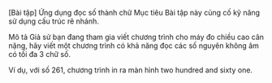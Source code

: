 [Bài tập] Ứng dụng đọc số thành chữ
Mục tiêu
Bài tập này củng cố kỹ năng sử dụng cấu trúc rẽ nhánh.

Mô tả
Giả sử bạn đang tham gia viết chương trình cho máy đo chiều cao cân nặng, hãy viết một chương trình có khả năng đọc các số nguyên không âm có tối đa 3 chữ số.

Ví dụ, với số 261, chương trình in ra màn hình two hundred and sixty one.
